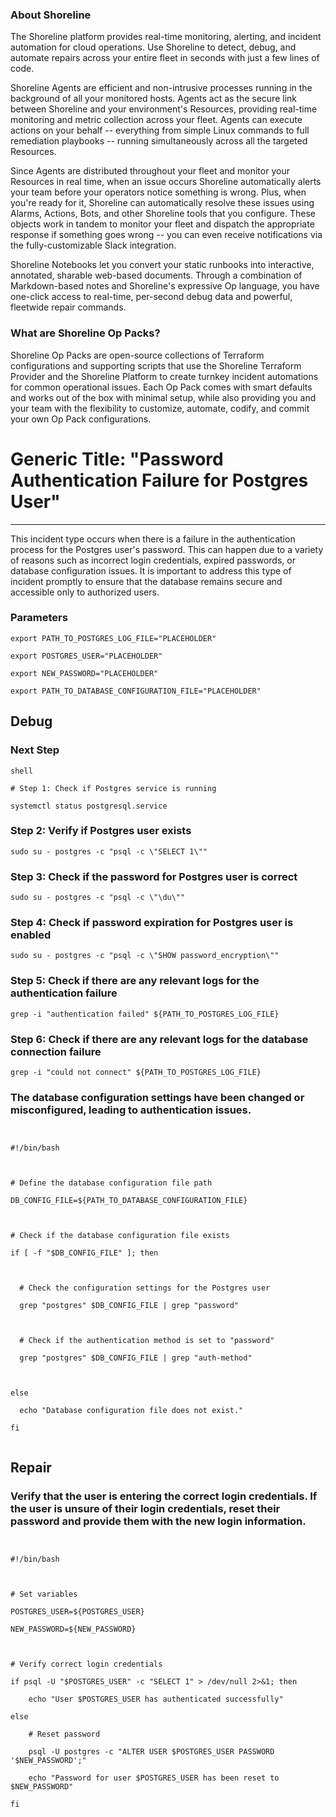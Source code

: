 
### About Shoreline
The Shoreline platform provides real-time monitoring, alerting, and incident automation for cloud operations. Use Shoreline to detect, debug, and automate repairs across your entire fleet in seconds with just a few lines of code.

Shoreline Agents are efficient and non-intrusive processes running in the background of all your monitored hosts. Agents act as the secure link between Shoreline and your environment's Resources, providing real-time monitoring and metric collection across your fleet. Agents can execute actions on your behalf -- everything from simple Linux commands to full remediation playbooks -- running simultaneously across all the targeted Resources.

Since Agents are distributed throughout your fleet and monitor your Resources in real time, when an issue occurs Shoreline automatically alerts your team before your operators notice something is wrong. Plus, when you're ready for it, Shoreline can automatically resolve these issues using Alarms, Actions, Bots, and other Shoreline tools that you configure. These objects work in tandem to monitor your fleet and dispatch the appropriate response if something goes wrong -- you can even receive notifications via the fully-customizable Slack integration.

Shoreline Notebooks let you convert your static runbooks into interactive, annotated, sharable web-based documents. Through a combination of Markdown-based notes and Shoreline's expressive Op language, you have one-click access to real-time, per-second debug data and powerful, fleetwide repair commands.

### What are Shoreline Op Packs?
Shoreline Op Packs are open-source collections of Terraform configurations and supporting scripts that use the Shoreline Terraform Provider and the Shoreline Platform to create turnkey incident automations for common operational issues. Each Op Pack comes with smart defaults and works out of the box with minimal setup, while also providing you and your team with the flexibility to customize, automate, codify, and commit your own Op Pack configurations.

# Generic Title: "Password Authentication Failure for Postgres User"
---

This incident type occurs when there is a failure in the authentication process for the Postgres user's password. This can happen due to a variety of reasons such as incorrect login credentials, expired passwords, or database configuration issues. It is important to address this type of incident promptly to ensure that the database remains secure and accessible only to authorized users.

### Parameters
```shell
export PATH_TO_POSTGRES_LOG_FILE="PLACEHOLDER"

export POSTGRES_USER="PLACEHOLDER"

export NEW_PASSWORD="PLACEHOLDER"

export PATH_TO_DATABASE_CONFIGURATION_FILE="PLACEHOLDER"
```

## Debug

### Next Step
```shell
shell

# Step 1: Check if Postgres service is running

systemctl status postgresql.service
```

### Step 2: Verify if Postgres user exists
```shell
sudo su - postgres -c "psql -c \"SELECT 1\""
```

### Step 3: Check if the password for Postgres user is correct
```shell
sudo su - postgres -c "psql -c \"\du\""
```

### Step 4: Check if password expiration for Postgres user is enabled
```shell
sudo su - postgres -c "psql -c \"SHOW password_encryption\""
```

### Step 5: Check if there are any relevant logs for the authentication failure
```shell
grep -i "authentication failed" ${PATH_TO_POSTGRES_LOG_FILE}
```

### Step 6: Check if there are any relevant logs for the database connection failure
```shell
grep -i "could not connect" ${PATH_TO_POSTGRES_LOG_FILE}
```

### The database configuration settings have been changed or misconfigured, leading to authentication issues.
```shell


#!/bin/bash



# Define the database configuration file path

DB_CONFIG_FILE=${PATH_TO_DATABASE_CONFIGURATION_FILE}



# Check if the database configuration file exists

if [ -f "$DB_CONFIG_FILE" ]; then



  # Check the configuration settings for the Postgres user

  grep "postgres" $DB_CONFIG_FILE | grep "password"



  # Check if the authentication method is set to "password"

  grep "postgres" $DB_CONFIG_FILE | grep "auth-method"



else

  echo "Database configuration file does not exist."

fi


```

## Repair

### Verify that the user is entering the correct login credentials. If the user is unsure of their login credentials, reset their password and provide them with the new login information.
```shell


#!/bin/bash



# Set variables

POSTGRES_USER=${POSTGRES_USER}

NEW_PASSWORD=${NEW_PASSWORD}



# Verify correct login credentials

if psql -U "$POSTGRES_USER" -c "SELECT 1" > /dev/null 2>&1; then

    echo "User $POSTGRES_USER has authenticated successfully"

else

    # Reset password

    psql -U postgres -c "ALTER USER $POSTGRES_USER PASSWORD '$NEW_PASSWORD';"

    echo "Password for user $POSTGRES_USER has been reset to $NEW_PASSWORD"

fi


```